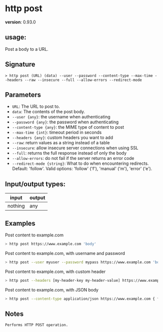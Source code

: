 # http post

**version**: 0.93.0

## **usage**:

Post a body to a URL.

## Signature

`> http post (URL) (data) --user --password --content-type --max-time --headers --raw --insecure --full --allow-errors --redirect-mode`

## Parameters

- `URL`: The URL to post to.
- `data`: The contents of the post body.
- `--user {any}`: the username when authenticating
- `--password {any}`: the password when authenticating
- `--content-type {any}`: the MIME type of content to post
- `--max-time {int}`: timeout period in seconds
- `--headers {any}`: custom headers you want to add
- `--raw`: return values as a string instead of a table
- `--insecure`: allow insecure server connections when using SSL
- `--full`: returns the full response instead of only the body
- `--allow-errors`: do not fail if the server returns an error code
- `--redirect-mode {string}`: What to do when encountering redirects. Default: 'follow'. Valid options: 'follow' ('f'), 'manual' ('m'), 'error' ('e').

## Input/output types:

| input   | output |
| ------- | ------ |
| nothing | any    |

## Examples

Post content to example.com

```bash
> http post https://www.example.com 'body'
```

Post content to example.com, with username and password

```bash
> http post --user myuser --password mypass https://www.example.com 'body'
```

Post content to example.com, with custom header

```bash
> http post --headers [my-header-key my-header-value] https://www.example.com
```

Post content to example.com, with JSON body

```bash
> http post --content-type application/json https://www.example.com { field: value }
```

## Notes

```text
Performs HTTP POST operation.
```
